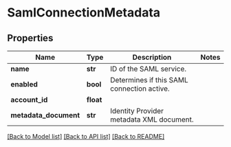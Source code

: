 # SamlConnectionMetadata

## Properties
Name | Type | Description | Notes
------------ | ------------- | ------------- | -------------
**name** | **str** | ID of the SAML service. | 
**enabled** | **bool** | Determines if this SAML connection active. | 
**account_id** | **float** |  | 
**metadata_document** | **str** | Identity Provider metadata XML document. | 

[[Back to Model list]](../README.md#documentation-for-models) [[Back to API list]](../README.md#documentation-for-api-endpoints) [[Back to README]](../README.md)


